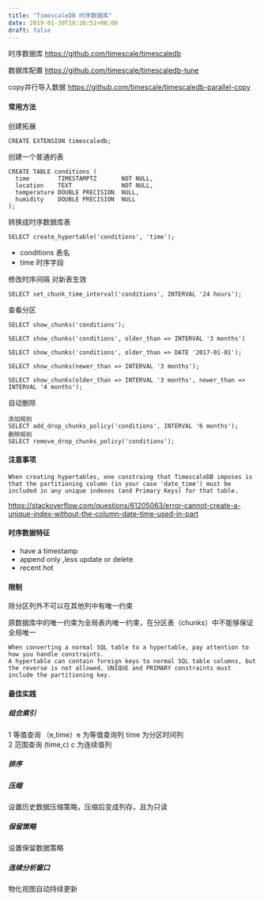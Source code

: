 ```yaml
---
title: "TimescaleDB 时序数据库"
date: 2019-01-30T10:20:51+08:00
draft: false
---
```


时序数据库
https://github.com/timescale/timescaledb


数据库配置
https://github.com/timescale/timescaledb-tune


copy并行导入数据
https://github.com/timescale/timescaledb-parallel-copy


#### 常用方法

创建拓展
```
CREATE EXTENSION timescaledb;
```

创建一个普通的表
```
CREATE TABLE conditions (
  time        TIMESTAMPTZ       NOT NULL,
  location    TEXT              NOT NULL,
  temperature DOUBLE PRECISION  NULL,
  humidity    DOUBLE PRECISION  NULL
);
```

转换成时序数据库表
```
SELECT create_hypertable('conditions', 'time');
```
- conditions 表名
- time 时序字段

修改时序间隔 对新表生效
```
SELECT set_chunk_time_interval('conditions', INTERVAL '24 hours');
```

查看分区
```
SELECT show_chunks('conditions');

SELECT show_chunks('conditions', older_than => INTERVAL '3 months')

SELECT show_chunks('conditions', older_than => DATE '2017-01-01');

SELECT show_chunks(newer_than => INTERVAL '3 months');

SELECT show_chunks(older_than => INTERVAL '3 months', newer_than => INTERVAL '4 months');

```

自动删除
```
添加规则
SELECT add_drop_chunks_policy('conditions', INTERVAL '6 months');
删除规则
SELECT remove_drop_chunks_policy('conditions');
```

#### 注意事项

```
When creating hypertables, one constraing that TimescaleDB imposes is that the partitioning column (in your case 'date_time') must be included in any unique indexes (and Primary Keys) for that table.
```
https://stackoverflow.com/questions/61205063/error-cannot-create-a-unique-index-without-the-column-date-time-used-in-part



#### 时序数据特征

- have a timestamp
- append only ,less update or delete
- recent hot

#### 限制

除分区列外不可以在其他列中有唯一约束

原数据库中的唯一约束为全局表内唯一约束，在分区表（chunks）中不能够保证全局唯一

```
When converting a normal SQL table to a hypertable, pay attention to how you handle constraints.
A hypertable can contain foreign keys to normal SQL table columns, but the reverse is not allowed. UNIQUE and PRIMARY constraints must include the partitioning key.
```

#### 最佳实践

##### 组合索引

 1 等值查询 （e,time）e 为等值查询列 time 为分区时间列   
 2 范围查询  (time,c) c 为连续值列 

##### 排序

##### 压缩

 设置历史数据压缩策略，压缩后变成列存，且为只读

##### 保留策略

 设置保留数据策略

##### 连续分析窗口

 物化视图自动持续更新


